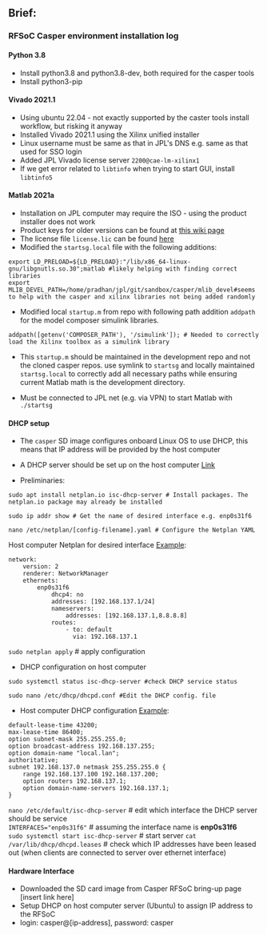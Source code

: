 ## Brief:

### RFSoC Casper environment installation log

#### Python 3.8
- Install python3.8 and python3.8-dev, both required for the casper tools
- Install python3-pip

#### Vivado 2021.1
- Using ubuntu 22.04 - not exactly supported by the caster tools install workflow, but risking it anyway
- Installed Vivado 2021.1 using the Xilinx unified installer
- Linux username must be same as that in JPL's DNS e.g. same as that used for SSO login
- Added JPL Vivado license server `2200@cae-lm-xilinx1`
- If we get error related to `libtinfo` when trying to start GUI, install `libtinfo5`

#### Matlab 2021a
- Installation on JPL computer may require the ISO - using the product installer does not work
- Product keys for older versions can be found at [this wiki page](https://wiki.jpl.nasa.gov/display/plmssa/ECAE+Knowledge+Base+-+MATLAB+FAQ+and+User+Self+Guide)
- The license file `license.lic` can be found [here](https://opencae.jpl.nasa.gov/portal/#/tool-detail/541531592)
- Modified the `startsg.local` file with the following additions:
```
export LD_PRELOAD=${LD_PRELOAD}:"/lib/x86_64-linux-gnu/libgnutls.so.30";matlab #likely helping with finding correct libraries
export MLIB_DEVEL_PATH=/home/pradhan/jpl/git/sandbox/casper/mlib_devel#seems to help with the casper and xilinx libraries not being added randomly
```
- Modified local `startup.m` from repo with following path addition `addpath` for the model composer simulink libraries.

`addpath([getenv('COMPOSER_PATH'), '/simulink']); # Needed to correctly load the Xilinx toolbox as a simulink library`

- This `startup.m` should be maintained in the development repo and not the cloned casper repos. use symlink to `startsg` and locally maintained `startsg.local` to correctly add all necessary paths while ensuring current Matlab math is the development directory.

- Must be connected to JPL net (e.g. via VPN) to start Matlab with `./startsg`

#### DHCP setup
- The `casper` SD image configures onboard Linux OS to use DHCP, this means that IP address will be provided by the host computer
- A DHCP server should be set up on the host computer [Link](https://medium.com/@sydasif78/setting-up-a-dhcp-server-on-ubuntu-a-guide-for-network-engineer-d620c5d7afb2)

- Preliminaries:
```
sudo apt install netplan.io isc-dhcp-server # Install packages. The netplan.io package may already be installed

sudo ip addr show # Get the name of desired interface e.g. enp0s31f6

nano /etc/netplan/[config-filename].yaml # Configure the Netplan YAML
```
Host computer Netplan for desired interface [Example](https://documentation.ubuntu.com/server/explanation/networking/configuring-networks/):
```
network:
    version: 2
    renderer: NetworkManager
    ethernets:
        enp0s31f6
            dhcp4: no
            addresses: [192.168.137.1/24]
            nameservers:
                addresses: [192.168.137.1,8.8.8.8]
            routes:
                - to: default
                  via: 192.168.137.1
```
`sudo netplan apply` # apply configuration

- DHCP configuration on host computer
```
sudo systemctl status isc-dhcp-server #check DHCP service status

sudo nano /etc/dhcp/dhcpd.conf #Edit the DHCP config. file
```
- Host computer DHCP configuration [Example](https://medium.com/@sydasif78/setting-up-a-dhcp-server-on-ubuntu-a-guide-for-network-engineer-d620c5d7afb2):
```
default-lease-time 43200;
max-lease-time 86400;
option subnet-mask 255.255.255.0;
option broadcast-address 192.168.137.255;
option domain-name "local.lan";
authoritative;
subnet 192.168.137.0 netmask 255.255.255.0 {
    range 192.168.137.100 192.168.137.200;
    option routers 192.168.137.1;
    option domain-name-servers 192.168.137.1;
}
```
`nano /etc/default/isc-dhcp-server` # edit which interface the DHCP server should be service\
`INTERFACES="enp0s31f6"` # assuming the interface name is __enp0s31f6__\
`sudo systemctl start isc-dhcp-server` # start server
`cat /var/lib/dhcp/dhcpd.leases` # check which IP addresses have been leased out (when clients are connected to server over ethernet interface)


#### Hardware Interface
- Downloaded the SD card image from Casper RFSoC bring-up page [insert link here]
- Setup DHCP on host computer server (Ubuntu) to assign IP address to the RFSoC
- login: casper@[ip-address], password: casper
